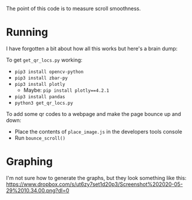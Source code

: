 The point of this code is to measure scroll smoothness.

# Running
I have forgotten a bit about how all this works but here's a brain dump:

To get `get_qr_locs.py` working:
- `pip3 install opencv-python`
- `pip3 install zbar-py`
- `pip3 install plotly`
	- Maybe: `pip install plotly==4.2.1`
- `pip3 install pandas`
- `python3 get_qr_locs.py`

To add some qr codes to a webpage and make the page bounce up and down:
- Place the contents of `place_image.js` in the developers tools console
- Run `bounce_scroll()`

# Graphing
I'm not sure how to generate the graphs, but they look something like this: https://www.dropbox.com/s/ut6zy7set1d20p3/Screenshot%202020-05-29%2010.34.00.png?dl=0

